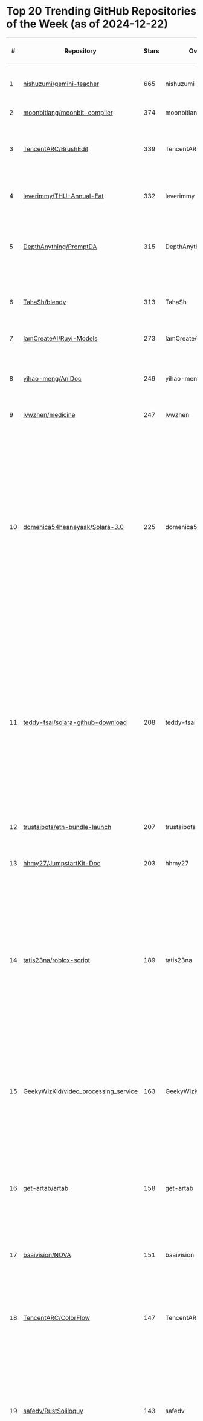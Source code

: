 # Top 20 Trending GitHub Repositories of the Week (as of 2024-12-22)

| # | Repository | Stars | Owner | Avatar | Description | Topics | URL | Created At | Updated At | Pushed At | Git URL | SSH URL | Clone URL | SVN URL | Homepage | Size | Language | Forks Count | Open Issues Count | Default Branch | License |
|---|------------|-------|-------|--------|-------------|--------|-----|------------|------------|-----------|---------|---------|-----------|---------|----------|------|----------|--------------|-------------------|----------------|---------|
| 1 | [nishuzumi/gemini-teacher](https://github.com/nishuzumi/gemini-teacher) | 665 | nishuzumi | ![nishuzumi's avatar](https://avatars.githubusercontent.com/u/13927203?v=4) | English pronunciation correction teacher built with gemini | No topics | [https://github.com/nishuzumi/gemini-teacher](https://github.com/nishuzumi/gemini-teacher) | 2024-12-15T05:55:16Z | 2024-12-22T03:34:26Z | 2024-12-21T14:00:23Z | git://github.com/nishuzumi/gemini-teacher.git | git@github.com:nishuzumi/gemini-teacher.git | https://github.com/nishuzumi/gemini-teacher.git | https://github.com/nishuzumi/gemini-teacher | No homepage | 18 | Python | 74 | 3 | master | No license |
| 2 | [moonbitlang/moonbit-compiler](https://github.com/moonbitlang/moonbit-compiler) | 374 | moonbitlang | ![moonbitlang's avatar](https://avatars.githubusercontent.com/u/124848646?v=4) | No description | No topics | [https://github.com/moonbitlang/moonbit-compiler](https://github.com/moonbitlang/moonbit-compiler) | 2024-12-18T02:41:23Z | 2024-12-22T03:48:01Z | 2024-12-18T08:49:06Z | git://github.com/moonbitlang/moonbit-compiler.git | git@github.com:moonbitlang/moonbit-compiler.git | https://github.com/moonbitlang/moonbit-compiler.git | https://github.com/moonbitlang/moonbit-compiler | No homepage | 1020 | OCaml | 25 | 0 | main | Other |
| 3 | [TencentARC/BrushEdit](https://github.com/TencentARC/BrushEdit) | 339 | TencentARC | ![TencentARC's avatar](https://avatars.githubusercontent.com/u/83739826?v=4) | The official implementation of paper "BrushEdit: All-In-One Image Inpainting and Editing" | diffusion-models, image-editing, image-inpainting | [https://github.com/TencentARC/BrushEdit](https://github.com/TencentARC/BrushEdit) | 2024-12-16T07:17:15Z | 2024-12-22T02:11:28Z | 2024-12-18T14:21:49Z | git://github.com/TencentARC/BrushEdit.git | git@github.com:TencentARC/BrushEdit.git | https://github.com/TencentARC/BrushEdit.git | https://github.com/TencentARC/BrushEdit | https://liyaowei-stu.github.io/project/BrushEdit/ | 55901 | Python | 17 | 3 | main | Other |
| 4 | [leverimmy/THU-Annual-Eat](https://github.com/leverimmy/THU-Annual-Eat) | 332 | leverimmy | ![leverimmy's avatar](https://avatars.githubusercontent.com/u/47663913?v=4) | 一年过去了，你在华子食堂里花的钱都花在哪儿了？ | No topics | [https://github.com/leverimmy/THU-Annual-Eat](https://github.com/leverimmy/THU-Annual-Eat) | 2024-12-20T17:48:42Z | 2024-12-22T04:09:43Z | 2024-12-21T08:12:49Z | git://github.com/leverimmy/THU-Annual-Eat.git | git@github.com:leverimmy/THU-Annual-Eat.git | https://github.com/leverimmy/THU-Annual-Eat.git | https://github.com/leverimmy/THU-Annual-Eat | No homepage | 1616 | Python | 45 | 16 | main | Other |
| 5 | [DepthAnything/PromptDA](https://github.com/DepthAnything/PromptDA) | 315 | DepthAnything | ![DepthAnything's avatar](https://avatars.githubusercontent.com/u/172110102?v=4) | Prompt Depth Anything | 3d-reconstruction, 4d-reconstruction, depth-estimation, robotics-grasping | [https://github.com/DepthAnything/PromptDA](https://github.com/DepthAnything/PromptDA) | 2024-12-17T06:56:47Z | 2024-12-22T03:24:07Z | 2024-12-17T20:06:49Z | git://github.com/DepthAnything/PromptDA.git | git@github.com:DepthAnything/PromptDA.git | https://github.com/DepthAnything/PromptDA.git | https://github.com/DepthAnything/PromptDA | https://promptda.github.io | 33011 | Python | 13 | 1 | main | Apache License 2.0 |
| 6 | [TahaSh/blendy](https://github.com/TahaSh/blendy) | 313 | TahaSh | ![TahaSh's avatar](https://avatars.githubusercontent.com/u/5775341?v=4) | 🧈 Smoothly transition one element into another with just a few lines of code. | No topics | [https://github.com/TahaSh/blendy](https://github.com/TahaSh/blendy) | 2024-12-17T15:04:08Z | 2024-12-21T23:40:15Z | 2024-12-17T15:04:25Z | git://github.com/TahaSh/blendy.git | git@github.com:TahaSh/blendy.git | https://github.com/TahaSh/blendy.git | https://github.com/TahaSh/blendy | https://blendy.tahazsh.com | 39 | TypeScript | 4 | 1 | main | MIT License |
| 7 | [IamCreateAI/Ruyi-Models](https://github.com/IamCreateAI/Ruyi-Models) | 273 | IamCreateAI | ![IamCreateAI's avatar](https://avatars.githubusercontent.com/u/191082707?v=4) | No description | No topics | [https://github.com/IamCreateAI/Ruyi-Models](https://github.com/IamCreateAI/Ruyi-Models) | 2024-12-16T12:20:44Z | 2024-12-22T03:45:56Z | 2024-12-17T01:38:32Z | git://github.com/IamCreateAI/Ruyi-Models.git | git@github.com:IamCreateAI/Ruyi-Models.git | https://github.com/IamCreateAI/Ruyi-Models.git | https://github.com/IamCreateAI/Ruyi-Models | No homepage | 6343 | Python | 9 | 8 | main | Apache License 2.0 |
| 8 | [yihao-meng/AniDoc](https://github.com/yihao-meng/AniDoc) | 249 | yihao-meng | ![yihao-meng's avatar](https://avatars.githubusercontent.com/u/74102179?v=4) | Official Implementations for Paper - AniDoc: Animation Creation Made Easier | No topics | [https://github.com/yihao-meng/AniDoc](https://github.com/yihao-meng/AniDoc) | 2024-12-18T11:55:26Z | 2024-12-22T01:49:32Z | 2024-12-20T18:58:48Z | git://github.com/yihao-meng/AniDoc.git | git@github.com:yihao-meng/AniDoc.git | https://github.com/yihao-meng/AniDoc.git | https://github.com/yihao-meng/AniDoc | https://yihao-meng.github.io/AniDoc_demo/ | 32369 | Python | 15 | 5 | main | No license |
| 9 | [lvwzhen/medicine](https://github.com/lvwzhen/medicine) | 247 | lvwzhen | ![lvwzhen's avatar](https://avatars.githubusercontent.com/u/2337506?v=4) | 原研药列表 | No topics | [https://github.com/lvwzhen/medicine](https://github.com/lvwzhen/medicine) | 2024-12-20T03:56:13Z | 2024-12-22T04:20:01Z | 2024-12-21T14:45:43Z | git://github.com/lvwzhen/medicine.git | git@github.com:lvwzhen/medicine.git | https://github.com/lvwzhen/medicine.git | https://github.com/lvwzhen/medicine | https://medicine.lvwzhen.com | 3246 | Vue | 29 | 0 | develop | MIT License |
| 10 | [domenica54heaneyaak/Solara-3.0](https://github.com/domenica54heaneyaak/Solara-3.0) | 225 | domenica54heaneyaak | ![domenica54heaneyaak's avatar](https://avatars.githubusercontent.com/u/191141055?v=4) |  Roblox Solara Executor is an innovative open-source automation tool tailored to simplify and optimize task execution within the Roblox ecosystem. Boasting a user-friendly interface and powerful features, Solara Executor is an ideal solution for automating various processes, making it an essential tool for developers, gamers, and enthusiasts across | adopt-me, roblox, roblox-2024, roblox-executer-free-2024, roblox-executor-for-pc-2024, roblox-lua, roblox-lua-executors, roblox-script, roblox-scripts, roblox-solara-v3, roblox-synapse, solara-download-executor, solara-github, solara-github-download, solara-roblox-discord, solara-roblox-v3 | [https://github.com/domenica54heaneyaak/Solara-3.0](https://github.com/domenica54heaneyaak/Solara-3.0) | 2024-12-21T08:10:08Z | 2024-12-22T03:24:01Z | 2024-12-21T08:19:45Z | git://github.com/domenica54heaneyaak/Solara-3.0.git | git@github.com:domenica54heaneyaak/Solara-3.0.git | https://github.com/domenica54heaneyaak/Solara-3.0.git | https://github.com/domenica54heaneyaak/Solara-3.0 | No homepage | 7 | No language specified | 0 | 1 | main | Apache License 2.0 |
| 11 | [teddy-tsai/solara-github-download](https://github.com/teddy-tsai/solara-github-download) | 208 | teddy-tsai | ![teddy-tsai's avatar](https://avatars.githubusercontent.com/u/186483535?v=4) | Roblox Solara Executor is a powerful open source automation tool designed to simplify and streamline the execution of tasks and processes for Roblox. With its user friendly interface and robust functionality, Solara Executor is perfect for automating a wide range of activities in different industries. | adopt-me, roblox, roblox-2024, roblox-executer-free-2024, roblox-executor-for-pc-2024, roblox-lua, roblox-lua-executors, roblox-script, roblox-scripts, roblox-solara-v3, roblox-synapse, solara-download-executor, solara-github, solara-github-download, solara-roblox-discord, solara-roblox-v3 | [https://github.com/teddy-tsai/solara-github-download](https://github.com/teddy-tsai/solara-github-download) | 2024-12-20T21:17:28Z | 2024-12-22T04:10:37Z | 2024-12-20T21:18:33Z | git://github.com/teddy-tsai/solara-github-download.git | git@github.com:teddy-tsai/solara-github-download.git | https://github.com/teddy-tsai/solara-github-download.git | https://github.com/teddy-tsai/solara-github-download | No homepage | 6114 | CSS | 1 | 0 | main | No license |
| 12 | [trustaibots/eth-bundle-launch](https://github.com/trustaibots/eth-bundle-launch) | 207 | trustaibots | ![trustaibots's avatar](https://avatars.githubusercontent.com/u/185476499?v=4) | Ethereum Token Bundle Launch Project | No topics | [https://github.com/trustaibots/eth-bundle-launch](https://github.com/trustaibots/eth-bundle-launch) | 2024-12-16T19:20:03Z | 2024-12-20T18:58:28Z | 2024-12-20T07:53:29Z | git://github.com/trustaibots/eth-bundle-launch.git | git@github.com:trustaibots/eth-bundle-launch.git | https://github.com/trustaibots/eth-bundle-launch.git | https://github.com/trustaibots/eth-bundle-launch | No homepage | 34726 | TypeScript | 17 | 3 | master | No license |
| 13 | [hhmy27/JumpstartKit-Doc](https://github.com/hhmy27/JumpstartKit-Doc) | 203 | hhmy27 | ![hhmy27's avatar](https://avatars.githubusercontent.com/u/31946303?v=4) | 🛫 一套为被动收入打造的 iOS 应用启动模板 | A ready-to-launch iOS app template for creating passive income assets | No topics | [https://github.com/hhmy27/JumpstartKit-Doc](https://github.com/hhmy27/JumpstartKit-Doc) | 2024-12-17T08:06:11Z | 2024-12-22T01:21:02Z | 2024-12-20T10:50:20Z | git://github.com/hhmy27/JumpstartKit-Doc.git | git@github.com:hhmy27/JumpstartKit-Doc.git | https://github.com/hhmy27/JumpstartKit-Doc.git | https://github.com/hhmy27/JumpstartKit-Doc | No homepage | 46 | No language specified | 11 | 0 | main | MIT License |
| 14 | [tatis23na/roblox-script](https://github.com/tatis23na/roblox-script) | 189 | tatis23na | ![tatis23na's avatar](https://avatars.githubusercontent.com/u/186483828?v=4) | No description | delta-exploits, ldplayer, lua, roblox, roblox-menu, roblox-script, roblox-scripts, roblox-wave, roblox-wave-key, robux-free, wave, wave-discord, wave-download, wave-equation, wave-executer, wave-key, wave-roblox, wave-roblox-2024, wave-v2-download | [https://github.com/tatis23na/roblox-script](https://github.com/tatis23na/roblox-script) | 2024-12-20T21:20:52Z | 2024-12-22T04:10:37Z | 2024-12-20T21:21:49Z | git://github.com/tatis23na/roblox-script.git | git@github.com:tatis23na/roblox-script.git | https://github.com/tatis23na/roblox-script.git | https://github.com/tatis23na/roblox-script | No homepage | 657 | No language specified | 0 | 0 | main | MIT License |
| 15 | [GeekyWizKid/video_processing_service](https://github.com/GeekyWizKid/video_processing_service) | 163 | GeekyWizKid | ![GeekyWizKid's avatar](https://avatars.githubusercontent.com/u/133981481?v=4) | Video Processing Service is an automated video processing service that supports extracting audio from videos, generating subtitles, and embedding subtitles into the video.  | llm, python, video-processing | [https://github.com/GeekyWizKid/video_processing_service](https://github.com/GeekyWizKid/video_processing_service) | 2024-12-17T08:32:55Z | 2024-12-22T01:49:22Z | 2024-12-19T09:47:07Z | git://github.com/GeekyWizKid/video_processing_service.git | git@github.com:GeekyWizKid/video_processing_service.git | https://github.com/GeekyWizKid/video_processing_service.git | https://github.com/GeekyWizKid/video_processing_service | No homepage | 49 | Python | 28 | 0 | main | MIT License |
| 16 | [get-artab/artab](https://github.com/get-artab/artab) | 158 | get-artab | ![get-artab's avatar](https://avatars.githubusercontent.com/u/191746729?v=4) | Get Inspired by the World's Greatest Artworks Every Time You Open a New Tab. Extension Available for Chrome, Edge, and Firefox. | arts, chrome, edge, extension, firefox | [https://github.com/get-artab/artab](https://github.com/get-artab/artab) | 2024-12-15T07:48:43Z | 2024-12-22T01:49:27Z | 2024-12-21T09:11:30Z | git://github.com/get-artab/artab.git | git@github.com:get-artab/artab.git | https://github.com/get-artab/artab.git | https://github.com/get-artab/artab | https://artab.owenyoung.com/ | 43211 | TypeScript | 6 | 0 | main | GNU Affero General Public License v3.0 |
| 17 | [baaivision/NOVA](https://github.com/baaivision/NOVA) | 151 | baaivision | ![baaivision's avatar](https://avatars.githubusercontent.com/u/118160626?v=4) | NOVA: Autoregressive Video Generation without Vector Quantization | autoregressive-models, diffusion-models, image-generation, video-generation | [https://github.com/baaivision/NOVA](https://github.com/baaivision/NOVA) | 2024-12-16T15:25:47Z | 2024-12-22T01:49:37Z | 2024-12-21T03:48:23Z | git://github.com/baaivision/NOVA.git | git@github.com:baaivision/NOVA.git | https://github.com/baaivision/NOVA.git | https://github.com/baaivision/NOVA | No homepage | 769 | Python | 3 | 1 | main | Apache License 2.0 |
| 18 | [TencentARC/ColorFlow](https://github.com/TencentARC/ColorFlow) | 147 | TencentARC | ![TencentARC's avatar](https://avatars.githubusercontent.com/u/83739826?v=4) | The official implementation of paper "ColorFlow: Retrieval-Augmented Image Sequence Colorization" | No topics | [https://github.com/TencentARC/ColorFlow](https://github.com/TencentARC/ColorFlow) | 2024-12-16T12:40:28Z | 2024-12-22T04:04:49Z | 2024-12-17T03:11:16Z | git://github.com/TencentARC/ColorFlow.git | git@github.com:TencentARC/ColorFlow.git | https://github.com/TencentARC/ColorFlow.git | https://github.com/TencentARC/ColorFlow | https://zhuang2002.github.io/ColorFlow/ | 72517 | Python | 7 | 2 | main | Other |
| 19 | [safedv/RustSoliloquy](https://github.com/safedv/RustSoliloquy) | 143 | safedv | ![safedv's avatar](https://avatars.githubusercontent.com/u/48970151?v=4) | A Rust implementation of Internal-Monologue — retrieving NetNTLM hashes without touching LSASS, leveraging SSPI for NTLM negotiation and indirect NTAPIs for core operations. | ntlm-hash, offensive-security, read-team, rust-lang | [https://github.com/safedv/RustSoliloquy](https://github.com/safedv/RustSoliloquy) | 2024-12-15T15:46:01Z | 2024-12-22T03:32:59Z | 2024-12-15T18:22:14Z | git://github.com/safedv/RustSoliloquy.git | git@github.com:safedv/RustSoliloquy.git | https://github.com/safedv/RustSoliloquy.git | https://github.com/safedv/RustSoliloquy | No homepage | 48 | Rust | 15 | 0 | main | MIT License |
| 20 | [Sfupu/Solana-Pump-Fun-Sniper-Bot](https://github.com/Sfupu/Solana-Pump-Fun-Sniper-Bot) | 139 | Sfupu | ![Sfupu's avatar](https://avatars.githubusercontent.com/u/191814752?v=4) | Sfupu is the ultimate Solana Pump Fun Sniper Bot with Bonding Curve Analysis, Moonbag Management, Rug Check, Profit-taking, and Stop-loss strategies. Automate your trading, snipe new Pump Fun tokens, and optimize your Solana trades with this free, open-source bot for efficient trading. | No topics | [https://github.com/Sfupu/Solana-Pump-Fun-Sniper-Bot](https://github.com/Sfupu/Solana-Pump-Fun-Sniper-Bot) | 2024-12-16T01:49:22Z | 2024-12-22T04:03:07Z | 2024-12-22T02:54:13Z | git://github.com/Sfupu/Solana-Pump-Fun-Sniper-Bot.git | git@github.com:Sfupu/Solana-Pump-Fun-Sniper-Bot.git | https://github.com/Sfupu/Solana-Pump-Fun-Sniper-Bot.git | https://github.com/Sfupu/Solana-Pump-Fun-Sniper-Bot | No homepage | 6718 | JavaScript | 1 | 1 | main | No license |